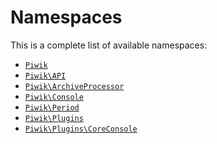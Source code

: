 Namespaces
==========

This is a complete list of available namespaces:

- [`Piwik`](Piwik)
- [`Piwik\API`](Piwik/API)
- [`Piwik\ArchiveProcessor`](Piwik/ArchiveProcessor)
- [`Piwik\Console`](Piwik/Console)
- [`Piwik\Period`](Piwik/Period)
- [`Piwik\Plugins`](Piwik/Plugins)
- [`Piwik\Plugins\CoreConsole`](Piwik/Plugins/CoreConsole)
